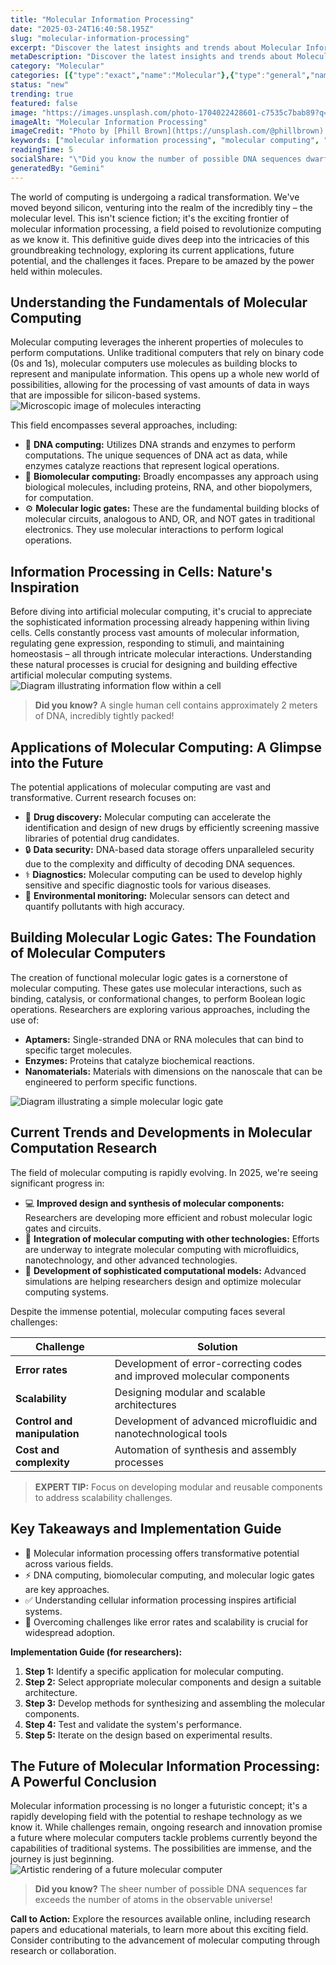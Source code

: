 ```yaml
---
title: "Molecular Information Processing"
date: "2025-03-24T16:40:58.195Z"
slug: "molecular-information-processing"
excerpt: "Discover the latest insights and trends about Molecular Information Processing. This comprehensive guide covers everything you need to know about Molecular Information Processing in 2025."
metaDescription: "Discover the latest insights and trends about Molecular Information Processing. This comprehensive guide covers everything you need to know about Molecular..."
category: "Molecular"
categories: [{"type":"exact","name":"Molecular"},{"type":"general","name":"Biotechnology"},{"type":"medium","name":"Synthetic Biology"},{"type":"specific","name":"DNA Computing"},{"type":"niche","name":"DNA Strand Displacement"}]
status: "new"
trending: true
featured: false
image: "https://images.unsplash.com/photo-1704022428601-c7535c7bab89?q=85&w=1200&fit=max&fm=webp&auto=compress"
imageAlt: "Molecular Information Processing"
imageCredit: "Photo by [Phill Brown](https://unsplash.com/@phillbrown) on Unsplash"
keywords: ["molecular information processing", "molecular computing", "DNA computing", "biomolecular computing", "molecular logic gates", "information processing in cells", "applications of molecular computing", "buy molecular computing kits", "molecular computation research", "future of molecular information processing"]
readingTime: 5
socialShare: "\"Did you know the number of possible DNA sequences dwarfs the number of atoms in the universe?  Molecular computing harnesses this potential to revolutionize computation!\""
generatedBy: "Gemini"
---
```


The world of computing is undergoing a radical transformation.  We've moved beyond silicon, venturing into the realm of the incredibly tiny – the molecular level.  This isn't science fiction; it's the exciting frontier of molecular information processing, a field poised to revolutionize computing as we know it. This definitive guide dives deep into the intricacies of this groundbreaking technology, exploring its current applications, future potential, and the challenges it faces. Prepare to be amazed by the power held within molecules.

## Understanding the Fundamentals of Molecular Computing

Molecular computing leverages the inherent properties of molecules to perform computations. Unlike traditional computers that rely on binary code (0s and 1s), molecular computers use molecules as building blocks to represent and manipulate information. This opens up a whole new world of possibilities, allowing for the processing of vast amounts of data in ways that are impossible for silicon-based systems. ![Microscopic image of molecules interacting](https://images.unsplash.com/photo-1704022472896-c7f2423b3ce7?q=85&w=1200&fit=max&fm=webp&auto=compress)

This field encompasses several approaches, including:

* 🧬 **DNA computing:**  Utilizes DNA strands and enzymes to perform computations. The unique sequences of DNA act as data, while enzymes catalyze reactions that represent logical operations.
* 🧪 **Biomolecular computing:** Broadly encompasses any approach using biological molecules, including proteins, RNA, and other biopolymers, for computation.
* ⚙️ **Molecular logic gates:**  These are the fundamental building blocks of molecular circuits, analogous to AND, OR, and NOT gates in traditional electronics. They use molecular interactions to perform logical operations.

## Information Processing in Cells: Nature's Inspiration

Before diving into artificial molecular computing, it's crucial to appreciate the sophisticated information processing already happening within living cells. Cells constantly process vast amounts of molecular information, regulating gene expression, responding to stimuli, and maintaining homeostasis – all through intricate molecular interactions.  Understanding these natural processes is crucial for designing and building effective artificial molecular computing systems. ![Diagram illustrating information flow within a cell](https://images.unsplash.com/photo-1564760290292-23341e4df6ec?q=85&w=1200&fit=max&fm=webp&auto=compress)

> **Did you know?** A single human cell contains approximately 2 meters of DNA, incredibly tightly packed!

## Applications of Molecular Computing: A Glimpse into the Future

The potential applications of molecular computing are vast and transformative.  Current research focuses on:

* 🔬 **Drug discovery:** Molecular computing can accelerate the identification and design of new drugs by efficiently screening massive libraries of potential drug candidates.
* 🔒 **Data security:**  DNA-based data storage offers unparalleled security due to the complexity and difficulty of decoding DNA sequences.
* ⚕️ **Diagnostics:**  Molecular computing can be used to develop highly sensitive and specific diagnostic tools for various diseases.
* 🧪 **Environmental monitoring:**  Molecular sensors can detect and quantify pollutants with high accuracy.

## Building Molecular Logic Gates: The Foundation of Molecular Computers

The creation of functional molecular logic gates is a cornerstone of molecular computing.  These gates use molecular interactions, such as binding, catalysis, or conformational changes, to perform Boolean logic operations.  Researchers are exploring various approaches, including the use of:

* **Aptamers:** Single-stranded DNA or RNA molecules that can bind to specific target molecules.
* **Enzymes:** Proteins that catalyze biochemical reactions.
* **Nanomaterials:**  Materials with dimensions on the nanoscale that can be engineered to perform specific functions.

![Diagram illustrating a simple molecular logic gate](https://images.unsplash.com/photo-1704022428601-c7535c7bab89?q=85&w=1200&fit=max&fm=webp&auto=compress)

## Current Trends and Developments in Molecular Computation Research

The field of molecular computing is rapidly evolving.  In 2025, we're seeing significant progress in:

* 💻 **Improved design and synthesis of molecular components:** Researchers are developing more efficient and robust molecular logic gates and circuits.
* 🔬 **Integration of molecular computing with other technologies:**  Efforts are underway to integrate molecular computing with microfluidics, nanotechnology, and other advanced technologies.
* 🤖 **Development of sophisticated computational models:** Advanced simulations are helping researchers design and optimize molecular computing systems.



Despite the immense potential, molecular computing faces several challenges:

| Challenge                     | Solution                                                                      |
|------------------------------|------------------------------------------------------------------------------|
| **Error rates**               | Development of error-correcting codes and improved molecular components       |
| **Scalability**               | Designing modular and scalable architectures                                   |
| **Control and manipulation**  | Development of advanced microfluidic and nanotechnological tools             |
| **Cost and complexity**       | Automation of synthesis and assembly processes                               |

> **EXPERT TIP:**  Focus on developing modular and reusable components to address scalability challenges.

## Key Takeaways and Implementation Guide

* 🔑 Molecular information processing offers transformative potential across various fields.
* ⚡ DNA computing, biomolecular computing, and molecular logic gates are key approaches.
* ✅ Understanding cellular information processing inspires artificial systems.
* 🎯 Overcoming challenges like error rates and scalability is crucial for widespread adoption.

**Implementation Guide (for researchers):**

1. **Step 1:** Identify a specific application for molecular computing.
2. **Step 2:** Select appropriate molecular components and design a suitable architecture.
3. **Step 3:** Develop methods for synthesizing and assembling the molecular components.
4. **Step 4:** Test and validate the system's performance.
5. **Step 5:** Iterate on the design based on experimental results.

## The Future of Molecular Information Processing: A Powerful Conclusion

Molecular information processing is no longer a futuristic concept; it's a rapidly developing field with the potential to reshape technology as we know it. While challenges remain, ongoing research and innovation promise a future where molecular computers tackle problems currently beyond the capabilities of traditional systems.  The possibilities are immense, and the journey is just beginning.  ![Artistic rendering of a future molecular computer](https://images.unsplash.com/photo-1731940579405-56812bdffda3?q=85&w=1200&fit=max&fm=webp&auto=compress)

> **Did you know?**  The sheer number of possible DNA sequences far exceeds the number of atoms in the observable universe!

**Call to Action:**  Explore the resources available online, including research papers and educational materials, to learn more about this exciting field.  Consider contributing to the advancement of molecular computing through research or collaboration.

